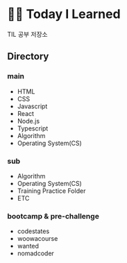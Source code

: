 # 👩‍🏫 Today I Learned

TIL 공부 저장소

## Directory

### main
- HTML
- CSS
- Javascript
- React
- Node.js
- Typescript
- Algorithm
- Operating System(CS)


### sub
- Algorithm
- Operating System(CS)
- Training Practice Folder
- ETC

### bootcamp & pre-challenge
- codestates
- woowacourse
- wanted
- nomadcoder